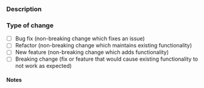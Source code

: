 ### Description


### Type of change
 - [ ] Bug fix (non-breaking change which fixes an issue)
 - [ ] Refactor (non-breaking change which maintains existing functionality)
 - [ ] New feature (non-breaking change which adds functionality)
 - [ ] Breaking change (fix or feature that would cause existing functionality to not work as expected)
 
#### Notes
